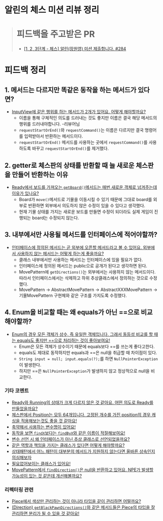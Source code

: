 # 알린의 체스 미션 리뷰 정리

> # 피드백을 주고받은 PR
> - [[1, 2, 3단계 - 체스] 알린(장원영) 미션 제출합니다. #284](https://github.com/woowacourse/java-chess/pull/284)

# 피드백 정리

## 1. 메서드는 다르지만 똑같은 동작을 하는 메서드가 있다면?

- [InputView에 같은 행위를 하는 메서드가 2개가 있어요. 어떻게 해야할까요?](https://github.com/woowacourse/java-chess/pull/284#discussion_r836382240)
    - 이름을 통해 구체적인 의도를 드러내는 것도 좋지만 이름은 결국 해당 메서드의 행위를 드러내야합니다. -리뷰어님
    - `requestStartOrEnd()`와 `requestCommand()`는 이름은 다르지만 결국 명령어를 입력받아서 반환하는 메서드이다.
    - `requestStartOrEnd()` 메서드를 사용하는 곳에서 `requestCommand()`를 사용하도록 바꾸고 `requestStartOrEnd()`를 제거했다.

## 2. getter로 체스판의 상태를 반환할 때 늘 새로운 체스판을 만들어 반환하는 이유

- [Ready에서 보드를 가져오는 `getBoard()`메서드는 매번 새로운 객체로 넘겨주는데 이유가 있나요?](https://github.com/woowacourse/java-chess/pull/284#discussion_r836412928)
    - Board가 `move()`메서드로 기물을 이동시킬 수 있기 때문에 그대로 board를 외부로 반환하면 외부에서 의도하지 않은 수정이 있을 수 있다고 생각했다.
    - 현재 기물 상태를 가지는 새로운 보드를 만들면 수정이 되더라도 실제 게임이 진행되는 board는 수정되지 않는다.

## 3. 내부에서만 사용될 메서드를 인터페이스에 적어야할까?

- [인터페이스에 정의된 메서드는 곧 외부에 오픈할 메서드라고 볼 수 있어요. 외부에서 사용하지 않는 메서드는 어떻게 하는게 좋을까요?](https://github.com/woowacourse/java-chess/pull/284#discussion_r836421730)
    - 클래스 내부에서만 사용하는 메서드는 인터페이스에 있을 필요가 없다.
    - 인터페이스에 정의된 메서드는 public으로 공개가 된다고 생각하면 된다.
    - MovePattern에 `getDirections()`는 외부에서는 사용하지 않는 메서드이다. 따라서 인터페이스에서는 삭제하고 하위 추상클래스에서 정의하는 것으로 수정했다.
    - MovePattern -> AbstractMovePattern -> AbstractXXXMovePattern -> 기물MovePattern 구현체와 같은 구조를 가지도록 수정했다.

## 4. Enum을 비교할 때는 왜 equals가 아닌 ==으로 비교해야할까?

- [Enum의 경우 모든 객체가 상수, 즉 유일한 객체입니다. 그래서 동등성 비교를 할 때는 equals도 좋지만 ==으로 처리하는 것이 좋아보여요!](https://github.com/woowacourse/java-chess/pull/284#discussion_r836427105)
    - Enum은 모든 객체가 상수이기 때문에 equals보다 ==를 쓰는게 좋다고한다.
    - equals도 제대로 동작하지만 equals과 ==은 null을 취급할 때 차이점이 있다.
    - `String input = null; input.equals(?);`를 하면 `NullPointerException`이 발생한다.
    - 하지만 ==은 `NullPointerException`가 발생하지 않고 정상적으로 null을 비교한다.

### 기타 코멘트

- [Ready와 Running의 상태가 크게 다르지 않은 것 같아요. 어떤 의도로 Ready를 만들었을까요?](https://github.com/woowacourse/java-chess/pull/284#discussion_r836412677)
- [체스판에서 Position는 모두 64개입니다. 고정된 개수를 가진 position의 경우 캐싱을 적용해보는것도 좋을 것 같아요!](https://github.com/woowacourse/java-chess/pull/284#discussion_r836428171)
- [축약해서 사용하는 변수명이 있어요!](https://github.com/woowacourse/java-chess/pull/284#discussion_r836414181)
- [동작을 보면 `findX`보다는 `findByX`와 같은 이름이 적절해보여요!](https://github.com/woowacourse/java-chess/pull/284#discussion_r836431031)
- [변수 선언 시 왜 인터페이스가 아닌 추상 클래스로 선언되었을까요?](https://github.com/woowacourse/java-chess/pull/284#discussion_r836420905)
- [같은 역할과 책임을 가지는 클래스가 있다면 어떻게 해야할까요?](https://github.com/woowacourse/java-chess/pull/284#discussion_r836423333)
- [상태패턴에서 어느 패턴이 대부분의 메서드가 지원하지 않는다면 올바른 상속인지 의심해보자](https://github.com/woowacourse/java-chess/pull/284#discussion_r836426212)
- [필요없어보이는 클래스가 있어요!](https://github.com/woowacourse/java-chess/pull/284#discussion_r836428821)
- [MovePattern에서 `findDirection()`은 null을 반환하고 있어요. NPE가 발생할 가능성이 있는 것 같은데 개선해볼까요?](https://github.com/woowacourse/java-chess/pull/284#discussion_r836422645)

### 리펙터링 관련

- [Piece에서 색상만 관리하는 것이 아니라 타입을 같이 관리하면 어떨까요?](https://github.com/woowacourse/java-chess/pull/284#discussion_r836420176)
- [(Direction) `getBlackPawnDirections()`와 같은 메서드들은 Piece의 타입을 잘 관리하면 분리가 될 수 있을 것 같아요!](https://github.com/woowacourse/java-chess/pull/284#discussion_r836429405)
